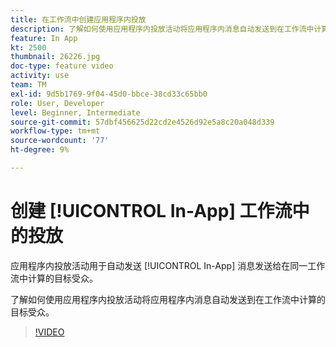 ```yaml
---
title: 在工作流中创建应用程序内投放
description: 了解如何使用应用程序内投放活动将应用程序内消息自动发送到在工作流中计算的目标受众。
feature: In App
kt: 2500
thumbnail: 26226.jpg
doc-type: feature video
activity: use
team: TM
exl-id: 9d5b1769-9f04-45d0-bbce-38cd33c65bb0
role: User, Developer
level: Beginner, Intermediate
source-git-commit: 57dbf456625d22cd2e4526d92e5a8c20a048d339
workflow-type: tm+mt
source-wordcount: '77'
ht-degree: 9%

---
```


# 创建 [!UICONTROL In-App] 工作流中的投放

应用程序内投放活动用于自动发送 [!UICONTROL In-App] 消息发送给在同一工作流中计算的目标受众。

了解如何使用应用程序内投放活动将应用程序内消息自动发送到在工作流中计算的目标受众。

>[!VIDEO](https://video.tv.adobe.com/v/26226?quality=12)
